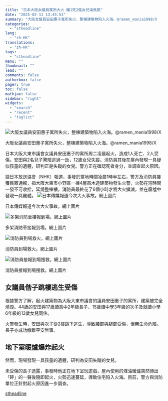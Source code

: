 ```yaml
---
title: "日本大阪女議員寓所大火 釀1死2傷女兒淪焦屍"
date: "2025-02-11 13:45:53"
summary: "大阪女議員安田惠子寓所失火，整棟建築物陷入火海。@ramen_mania1998/X    ..."
categories:
  - "stheadline"
lang:
  - "zh-HK"
translations:
  - "zh-HK"
tags:
  - "stheadline"
menu: ""
thumbnail: ""
lead: ""
comments: false
authorbox: false
pager: true
toc: false
mathjax: false
sidebar: "right"
widgets:
  - "search"
  - "recent"
  - "taglist"
---
```


![大阪女議員安田惠子寓所失火，整棟建築物陷入火海。@ramen_mania1998/X](https://image.stheadline.com/f/680p0/0x0/100/none/958758f17121cb8d0dc0efb65126516b/stheadline/inewsmedia/20250211/_2025021113374580793.jpg)

大阪女議員安田惠子寓所失火，整棟建築物陷入火海。@ramen\_mania1998/X




日本大阪大東市議會女議員安田惠子的寓所周二凌晨起火，造成1人死亡、2人受傷。安田與2名兒子驚險逃過一劫，12歲女兒失蹤。消防員其後在屋內發現一具疑似孩童的遺體，研判正是失蹤的女兒。警方正在確認死者身分，並調查起火原因。

據日本放送協會（NHK）報道，事發於當地時間凌晨1時半左右，警方及消防員接獲民眾通報，指大阪大東市小野區一棟4層高木造建築物發生火警，火勢在短時間一發不可收拾，延燒整棟樓。消防員最終花了6個小時才將大火撲滅，並在廢墟中發現一具屍體。
 ![日本傳媒報道今次大火事故。網上圖片](https://image.hkhl.hk/f/1024p0/0x0/100/none/18331c551383417303130d3a2858389f/2025-02/a7_3.jpg)


日本傳媒報道今次大火事故。網上圖片



 ![多架消防車接報到場。網上圖片](https://image.hkhl.hk/f/1024p0/0x0/100/none/7b0c2bf02f4eac738ea9f166bef01b43/2025-02/a4_10.jpg)


多架消防車接報到場。網上圖片



 ![消防員到場救火。網上圖片](https://image.hkhl.hk/f/1024p0/0x0/100/none/1c83847947e0d27c812e7b3c0674423d/2025-02/a5_8.jpg)


消防員到場救火。網上圖片



 ![消防員接報到場搜救。網上圖片](https://image.hkhl.hk/f/1024p0/0x0/100/none/4471ce670ed467355fc0629216ead4ec/2025-02/a6_4.jpg)


消防員接報到場搜救。網上圖片




女議員偕子跳樓逃生受傷
-----------

根據警方了解，起火建築物為大阪大東市議會的議員安田惠子的寓所，建築被完全燒毀。44歲的安田與17歲讀高中2年級長子、15歲讀中學3年級的次子及就讀小學6年級的12歲女兒同住。

火警發生時，安田與次子從2樓跳下逃生，導致腰部與腿部受傷，但無生命危險。長子亦成功撤離平安無事。

地下室暖爐爆炸起火
---------

然而，現場發現一具孩童的遺體，研判為安田失蹤的女兒。

未受傷的長子透露，事發時他正在地下室玩遊戲，屋內使用的煤油暖爐突然傳出「砰」的一聲後隨即起火，火勢迅速蔓延，導致住宅陷入火海。目前，警方與消防單位正針對起火原因進一步調查。

[stheadline](https://std.stheadline.com/realtime/article/2052094/即時-國際-日本大阪女議員寓所大火-釀1死2傷女兒淪焦屍)

